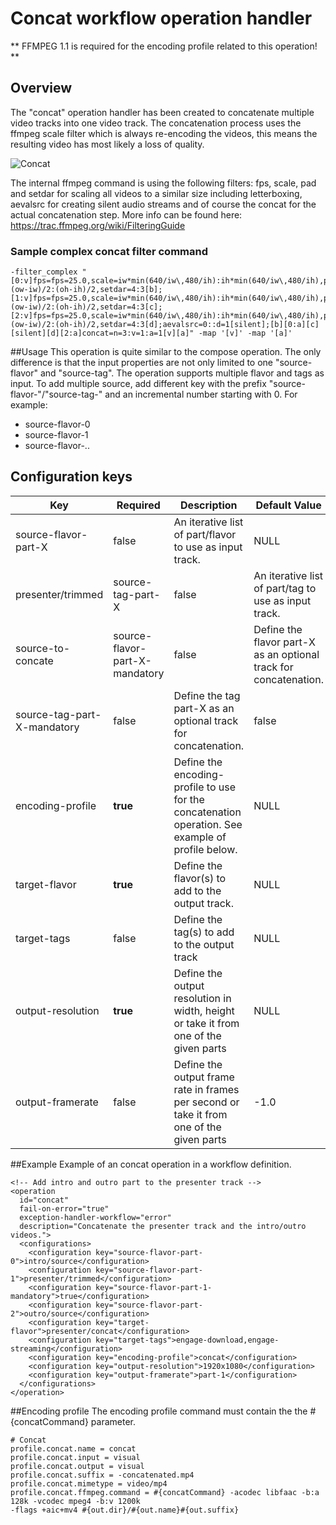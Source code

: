 # Concat workflow operation handler

** FFMPEG 1.1 is required for the encoding profile related to this operation! **

## Overview
The "concat" operation handler has been created to concatenate multiple video tracks into one video track. The concatenation process uses the ffmpeg scale filter which is always re-encoding the videos, this means the resulting video has most likely a loss of quality.

![Concat](workflowoperationhandlers/Concat.png)

The internal ffmpeg command is using the following filters: fps, scale, pad and setdar for scaling all videos to a similar size including letterboxing, aevalsrc for creating silent audio streams and of course the concat for the actual concatenation step. More info can be found here: https://trac.ffmpeg.org/wiki/FilteringGuide
### Sample complex concat filter command
    -filter_complex "[0:v]fps=fps=25.0,scale=iw*min(640/iw\,480/ih):ih*min(640/iw\,480/ih),pad=640:480:(ow-iw)/2:(oh-ih)/2,setdar=4:3[b];[1:v]fps=fps=25.0,scale=iw*min(640/iw\,480/ih):ih*min(640/iw\,480/ih),pad=640:480:(ow-iw)/2:(oh-ih)/2,setdar=4:3[c];[2:v]fps=fps=25.0,scale=iw*min(640/iw\,480/ih):ih*min(640/iw\,480/ih),pad=640:480:(ow-iw)/2:(oh-ih)/2,setdar=4:3[d];aevalsrc=0::d=1[silent];[b][0:a][c][silent][d][2:a]concat=n=3:v=1:a=1[v][a]" -map '[v]' -map '[a]'

##Usage
This operation is quite similar to the compose operation. The only difference is that the input properties are not only limited to one "source-flavor" and "source-tag". The operation supports multiple flavor and tags as input.  To add multiple source, add different key with the prefix "source-flavor-"/"source-tag-" and an incremental number starting with 0. For example:

 - source-flavor-0
 - source-flavor-1
 - source-flavor-..

## Configuration keys

|Key|Required|Description|Default Value|Example|
|---|--------|-----------|-------------|-------|
|source-flavor-part-X|false|An iterative list of part/flavor to use as input track.|NULL|
|presenter/trimmed|source-tag-part-X|false|An iterative list of part/tag to use as input track.|NULL|
|source-to-concate|source-flavor-part-X-mandatory|false	|Define the flavor part-X as an optional track for concatenation.|false	|true|
|source-tag-part-X-mandatory|false	|Define the tag part-X as an optional track for concatenation.|false |true|
|encoding-profile|**true**|Define the encoding-profile to use for the concatenation operation. See example of profile below.|NULL|concat|
|target-flavor|**true**|Define the flavor(s) to add to the output track. |NULL|presenter/concat|
|target-tags|false|Define the tag(s) to add to the output track|NULL|engage-download|
|output-resolution|**true**|Define the output resolution in width, height or take it from one of the given parts|NULL|1900x1080, part-1|
|output-framerate|false|Define the output frame rate in frames per second or take it from one of the given parts|-1.0|25, 23.976, part-1|

##Example
Example of an concat operation in a workflow definition.

    <!-- Add intro and outro part to the presenter track -->
    <operation
      id="concat"
      fail-on-error="true"
      exception-handler-workflow="error"
      description="Concatenate the presenter track and the intro/outro videos.">
      <configurations>
        <configuration key="source-flavor-part-0">intro/source</configuration>
        <configuration key="source-flavor-part-1">presenter/trimmed</configuration>
        <configuration key="source-flavor-part-1-mandatory">true</configuration>
        <configuration key="source-flavor-part-2">outro/source</configuration>
        <configuration key="target-flavor">presenter/concat</configuration>
        <configuration key="target-tags">engage-download,engage-streaming</configuration>
        <configuration key="encoding-profile">concat</configuration>
        <configuration key="output-resolution">1920x1080</configuration>
        <configuration key="output-framerate">part-1</configuration>
      </configurations>
    </operation>

##Encoding profile
The encoding profile command must contain the the #{concatCommand} parameter.

    # Concat
    profile.concat.name = concat
    profile.concat.input = visual
    profile.concat.output = visual
    profile.concat.suffix = -concatenated.mp4
    profile.concat.mimetype = video/mp4
    profile.concat.ffmpeg.command = #{concatCommand} -acodec libfaac -b:a 128k -vcodec mpeg4 -b:v 1200k
    -flags +aic+mv4 #{out.dir}/#{out.name}#{out.suffix}
